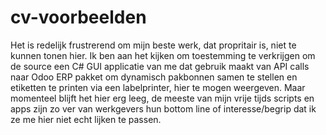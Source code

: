 # cv-voorbeelden
Het is redelijk frustrerend om mijn beste werk, dat propritair is, niet te kunnen tonen hier. Ik ben aan het kijken om toestemming te verkrijgen om de source een C# GUI applicatie van me dat gebruik maakt van API calls naar Odoo ERP pakket om dynamisch pakbonnen samen te stellen en etiketten te printen via een labelprinter, hier te mogen weergeven. Maar momenteel blijft het hier erg leeg, de meeste van mijn vrije tijds scripts en apps zijn zo ver van werkgevers hun bottom line of interesse/begrip dat ik ze me hier niet echt lijken te passen.
